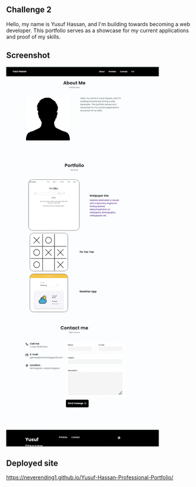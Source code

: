 ## Challenge 2

Hello, my name is Yusuf Hassan, and I'm building towards becoming a web developer. This portfolio serves as a showcase for my current applications and proof of my skills.

## Screenshot

![Yusuf Hassan Portfolio](./packages/images/Screenshot%202022-11-27%20at%2018.27.21.png)

## Deployed site
https://neverending1.github.io/Yusuf-Hassan-Professional-Portfolio/